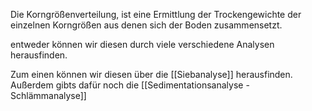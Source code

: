 Die Korngrößenverteilung, ist eine Ermittlung der Trockengewichte der einzelnen Korngrößen aus denen sich der Boden zusammensetzt.

entweder können wir diesen durch viele verschiedene Analysen herausfinden.

Zum einen können wir diesen über die [[Siebanalyse]] herausfinden. Außerdem gibts dafür noch die [[Sedimentationsanalyse - Schlämmanalyse]]